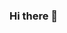 ### Hi there 👋

<!--
**jjeerryy/jjeerryy** is a ✨ _special_ ✨ repository because its `README.md` (this file) appears on your GitHub profile.

Here are some ideas to get you started:

- 🔭 I’m currently working on BS in Electrical Engineering
- 🌱 I’m currently learning software foundations
- 👯 I’m looking to collaborate on cool group projects
- 🤔 I’m looking for help with improving coding skills
- 💬 Ask me about my day
- 📫 How to reach me: jhsieh@ucsd.edu
- 😄 Pronouns: Jerry
- ⚡ Fun fact: I like movies
-->
